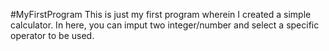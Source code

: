 #MyFirstProgram
This is just my first program wherein I created a simple calculator.
In here, you can imput two integer/number and select a specific operator to be used.